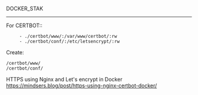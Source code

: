 DOCKER_STAK

---

For CERTBOT::
```
     - ./certbot/www/:/var/www/certbot/:rw
     - ./certbot/conf/:/etc/letsencrypt/:rw
```

Create: 

```
/certbot/www/
/certbot/conf/
```

HTTPS using Nginx and Let's encrypt in Docker
https://mindsers.blog/post/https-using-nginx-certbot-docker/